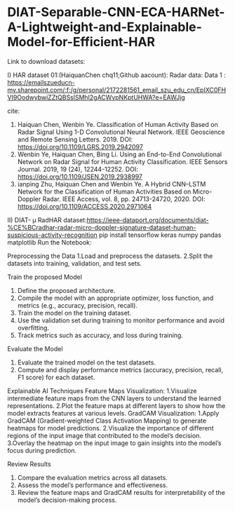 # DIAT-Separable-CNN-ECA-HARNet-A-Lightweight-and-Explainable-Model-for-Efficient-HAR

Link to download datasets:

I) HAR dataset 01:(HaiquanChen
chq11;Github aacount): Radar data: Data 1 : https://emailszueducn-my.sharepoint.com/:f:/g/personal/2172281561_email_szu_edu_cn/EpIXC0FHVI9OodwybwiZZtQBSslSMhI2gACWvpNKptUHWA?e=EAWJjg

cite:
  1) Haiquan Chen, Wenbin Ye. Classification of Human Activity Based on Radar Signal Using 1-D Convolutional Neural Network. IEEE Geoscience and Remote Sensing Letters. 2019. DOI: https://doi.org/10.1109/LGRS.2019.2942097
  2) Wenbin Ye, Haiquan Chen, Bing Li. Using an End-to-End Convolutional Network on Radar Signal for Human Activity Classification. IEEE Sensors Journal. 2019, 19 (24), 12244-12252. DOI: https://doi.org/10.1109/JSEN.2019.2938997
  3) ianping Zhu, Haiquan Chen and Wenbin Ye. A Hybrid CNN–LSTM Network for the Classification of Human Activities Based on Micro-Doppler Radar. IEEE Access, vol. 8, pp. 24713-24720, 2020. DOI: https://doi.org/10.1109/ACCESS.2020.2971064

II) DIAT- μ RadHAR dataset:https://ieee-dataport.org/documents/diat-%CE%BCradhar-radar-micro-doppler-signature-dataset-human-suspicious-activity-recognition
pip install tensorflow keras numpy pandas matplotlib
Run the Notebook:

Preprocessing the Data
  1.Load and preprocess the datasets.
  2.Split the datasets into training, validation, and test sets.
  
Train the proposed Model
1. Define the proposed architecture.
2. Compile the model with an appropriate optimizer, loss function, and metrics (e.g., accuracy, precision, recall).
3. Train the model on the training dataset.
4. Use the validation set during training to monitor performance and avoid overfitting.
5. Track metrics such as accuracy, and loss during training.
   
Evaluate the Model
 1. Evaluate the trained model on the test datasets.
 2. Compute and display performance metrics (accuracy, precision, recall, F1 score) for each dataset.
 
Explainable AI Techniques
  Feature Maps Visualization:
    1.Visualize intermediate feature maps from the CNN layers to understand the learned representations.
    2.Plot the feature maps at different layers to show how the model extracts features at various levels.
  GradCAM Visualization:
    1.Apply GradCAM (Gradient-weighted Class Activation Mapping) to generate heatmaps for model predictions.
    2.Visualize the importance of different regions of the input image that contributed to the model’s decision.
    3.Overlay the heatmap on the input image to gain insights into the model’s focus during prediction. 

Review Results
 1. Compare the evaluation metrics across all datasets.
 2. Assess the model’s performance and effectiveness.
 3. Review the feature maps and GradCAM results for interpretability of the model’s decision-making process.    
